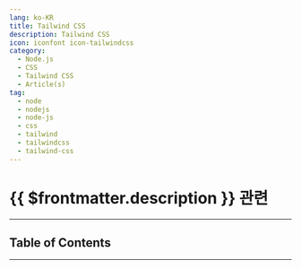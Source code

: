 ```yaml
---
lang: ko-KR
title: Tailwind CSS
description: Tailwind CSS
icon: iconfont icon-tailwindcss
category: 
  - Node.js
  - CSS
  - Tailwind CSS
  - Article(s)
tag: 
  - node
  - nodejs
  - node-js
  - css
  - tailwind
  - tailwindcss
  - tailwind-css
---
```


# {{ $frontmatter.description }} 관련

<ShieldsGroup logos="visualstudiocode,npm,pnpm,bun,yarn,vite,nodedotjs,tailwindcss"/>

---

## Table of Contents

<ToCLocal basePath="/programming/css-tailwind/" />

---

<TagLinks />